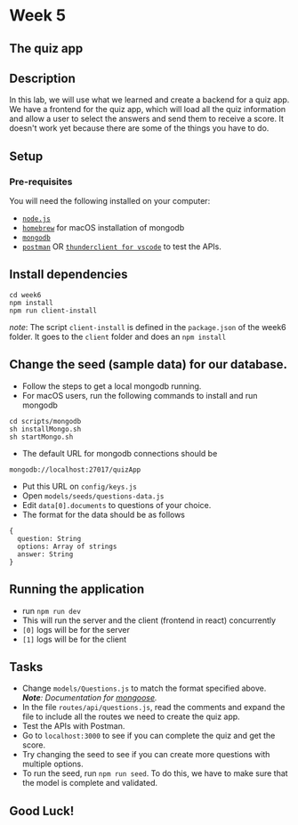 # Week 5
## The quiz app

## Description
In this lab, we will use what we learned and create a backend for a quiz app. We have a frontend for the quiz app, which will load all the quiz information and allow a user to select the answers and send them to receive a score. It doesn't work yet because there are some of the things you have to do.

## Setup

### Pre-requisites
You will need the following installed on your computer:
- [`node.js`](https://nodejs.org/en/download/)
- [`homebrew`](https://brew.sh/) for macOS installation of mongodb
- [`mongodb`](https://docs.mongodb.com/manual/administration/install-community/)
- [`postman`](https://www.postman.com/product/api-client/) OR [`thunderclient for vscode`](https://www.thunderclient.io/) to test the APIs.

## Install dependencies
```
cd week6
npm install
npm run client-install
```

*note*: The script `client-install` is defined in the `package.json` of the week6 folder. It goes to the `client` folder and does an `npm install`

## Change the seed (sample data) for our database.
- Follow the steps to get a local mongodb running. 
- For macOS users, run the following commands to install and run mongodb

```
cd scripts/mongodb
sh installMongo.sh
sh startMongo.sh
```

- The default URL for mongodb connections should be 
```
mongodb://localhost:27017/quizApp
```

- Put this URL on `config/keys.js`
- Open `models/seeds/questions-data.js`
- Edit `data[0].documents` to questions of your choice.
- The format for the data should be as follows
```
{
  question: String
  options: Array of strings
  answer: String
}
```

## Running the application
- run `npm run dev`
- This will run the server and the client (frontend in react) concurrently
- `[0]` logs will be for the server
- `[1]` logs will be for the client

## Tasks
- Change `models/Questions.js` to match the format specified above.</br>
  _**Note**: Documentation for [mongoose](https://mongoosejs.com/docs/)._
- In the file `routes/api/questions.js`, read the comments and expand the file to include all the routes we need to create the quiz app. 
- Test the APIs with Postman.
- Go to `localhost:3000` to see if you can complete the quiz and get the score. 
- Try changing the seed to see if you can create more questions with multiple options.
- To run the seed, run `npm run seed`. To do this, we have to make sure that the model is complete and validated.

## Good Luck!

